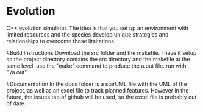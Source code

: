 # Evolution
C++ evolution simulator. 
The idea is that you set up an environment with limited resources and the species develop unique strategies and relationships to overcome those limitations.

#Build Instructions
Download the src folder and the makefile. I have it setup so the project directory contains the src directory 
and the makefile at the same level. use the "make" command to produce the a.out file. run with "./a.out"

#Documentation
In the docs folder is a starUML file with the UML of the project, as well as an excel file to track planned features. However in the future, the issues tab of github will be used, so the excel file is probably out of date.
